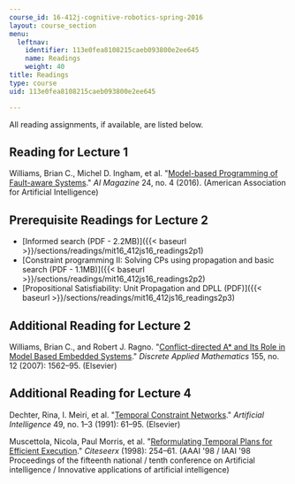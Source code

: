 ```yaml
---
course_id: 16-412j-cognitive-robotics-spring-2016
layout: course_section
menu:
  leftnav:
    identifier: 113e0fea8108215caeb093800e2ee645
    name: Readings
    weight: 40
title: Readings
type: course
uid: 113e0fea8108215caeb093800e2ee645

---
```


All reading assignments, if available, are listed below.

Reading for Lecture 1
---------------------

Williams, Brian C., Michel D. Ingham, et al. "[Model-based Programming of Fault-aware Systems](http://www.aaai.org/ojs/index.php/aimagazine/article/view/1731)." _AI Magazine_ 24, no. 4 (2016). (American Association for Artificial Intelligence)

Prerequisite Readings for Lecture 2
-----------------------------------

*   [Informed search (PDF - 2.2MB)]({{< baseurl >}}/sections/readings/mit16_412js16_readings2p1)
*   [Constraint programming II: Solving CPs using propagation and basic search (PDF - 1.1MB)]({{< baseurl >}}/sections/readings/mit16_412js16_readings2p2)
*   [Propositional Satisfiability: Unit Propagation and DPLL (PDF)]({{< baseurl >}}/sections/readings/mit16_412js16_readings2p3)

Additional Reading for Lecture 2
--------------------------------

Williams, Brian C., and Robert J. Ragno. "[Conflict-directed A\* and Its Role in Model Based Embedded Systems](https://dx.doi.org/10.1016/j.dam.2005.10.022)." _Discrete Applied Mathematics_ 155, no. 12 (2007): 1562–95. (Elsevier)

Additional Reading for Lecture 4
--------------------------------

Dechter, Rina, I. Meiri, et al. "[Temporal Constraint Networks](https://doi.org/10.1016/0004-3702(91)90006-6)." _Artificial Intelligence_ 49, no. 1–3 (1991): 61–95. (Elsevier)

Muscettola, Nicola, Paul Morris, et al. "[Reformulating Temporal Plans for Efficient Execution](http://citeseerx.ist.psu.edu/viewdoc/summary?doi=10.1.1.56.8035)." _Citeseerx_ (1998): 254–61. (AAAI '98 / IAAI '98 Proceedings of the fifteenth national / tenth conference on Artificial intelligence / Innovative applications of artificial intelligence)